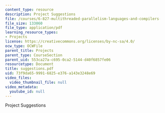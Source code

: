 ```yaml
---
content_type: resource
description: Project Suggestions
file: /courses/6-827-multithreaded-parallelism-languages-and-compilers-fall-2002/73f9da6599916825e376a143e3248e69_suggestions.pdf
file_size: 133060
file_type: application/pdf
learning_resource_types:
- Projects
license: https://creativecommons.org/licenses/by-nc-sa/4.0/
ocw_type: OCWFile
parent_title: Projects
parent_type: CourseSection
parent_uid: 553ca27a-c695-0ca2-5144-d40f6857fe06
resourcetype: Document
title: suggestions.pdf
uid: 73f9da65-9991-6825-e376-a143e3248e69
video_files:
  video_thumbnail_file: null
video_metadata:
  youtube_id: null
---
```

Project Suggestions